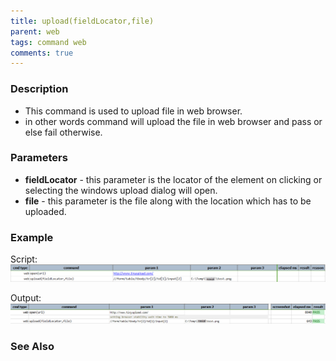 ```yaml
---
title: upload(fieldLocator,file)
parent: web
tags: command web
comments: true
---
```


### Description

- This command is used to upload file in web browser.
- in other words command will upload the file in web browser and pass or else fail otherwise.

### Parameters

- **fieldLocator** - this parameter is the locator of the element on clicking or selecting the windows upload dialog will open.
- **file** - this parameter is the file along with the location which has to be uploaded.

### Example

Script:<br/>
![](image/upload_01.png)

Output:<br/>
![](image/upload_02.png)

### See Also
